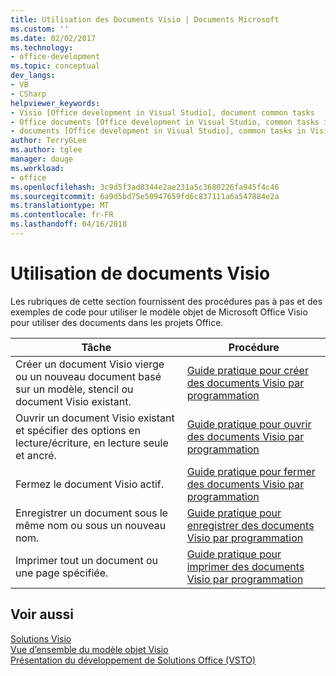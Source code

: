 ```yaml
---
title: Utilisation des Documents Visio | Documents Microsoft
ms.custom: ''
ms.date: 02/02/2017
ms.technology:
- office-development
ms.topic: conceptual
dev_langs:
- VB
- CSharp
helpviewer_keywords:
- Visio [Office development in Visual Studio], document common tasks
- Office documents [Office development in Visual Studio, common tasks in Visio
- documents [Office development in Visual Studio], common tasks in Visio
author: TerryGLee
ms.author: tglee
manager: douge
ms.workload:
- office
ms.openlocfilehash: 3c9d5f3ad8344e2ae231a5c3680226fa945f4c46
ms.sourcegitcommit: 6a9d5bd75e50947659fd6c837111a6a547884e2a
ms.translationtype: MT
ms.contentlocale: fr-FR
ms.lasthandoff: 04/16/2018
---
```

# <a name="working-with-visio-documents"></a>Utilisation de documents Visio
  Les rubriques de cette section fournissent des procédures pas à pas et des exemples de code pour utiliser le modèle objet de Microsoft Office Visio pour utiliser des documents dans les projets Office.  
  
|Tâche|Procédure|  
|----------|---------------|  
|Créer un document Visio vierge ou un nouveau document basé sur un modèle, stencil ou document Visio existant.|[Guide pratique pour créer des documents Visio par programmation](../vsto/how-to-programmatically-create-new-visio-documents.md)|  
|Ouvrir un document Visio existant et spécifier des options en lecture/écriture, en lecture seule et ancré.|[Guide pratique pour ouvrir des documents Visio par programmation](../vsto/how-to-programmatically-open-visio-documents.md)|  
|Fermez le document Visio actif.|[Guide pratique pour fermer des documents Visio par programmation](../vsto/how-to-programmatically-close-visio-documents.md)|  
|Enregistrer un document sous le même nom ou sous un nouveau nom.|[Guide pratique pour enregistrer des documents Visio par programmation](../vsto/how-to-programmatically-save-visio-documents.md)|  
|Imprimer tout un document ou une page spécifiée.|[Guide pratique pour imprimer des documents Visio par programmation](../vsto/how-to-programmatically-print-visio-documents.md)|  
  
## <a name="see-also"></a>Voir aussi  
 [Solutions Visio](../vsto/visio-solutions.md)   
 [Vue d’ensemble du modèle objet Visio](../vsto/visio-object-model-overview.md)   
 [Présentation du développement de Solutions Office &#40;VSTO&#41;](../vsto/office-solutions-development-overview-vsto.md)  
  
  
